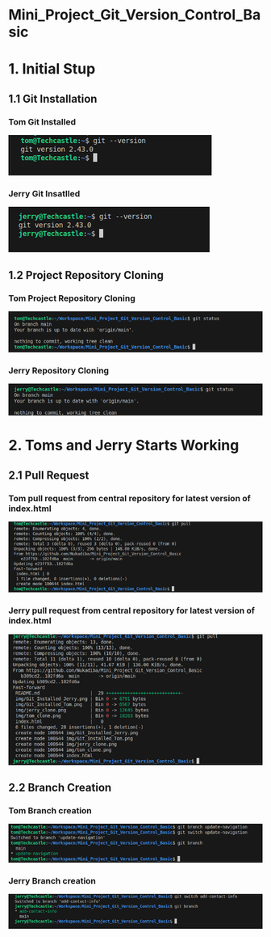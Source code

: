 # Mini_Project_Git_Version_Control_Basic


# 1. Initial Stup

## 1.1 Git Installation 

### Tom Git Installed

![](./img/Git_Installed_Tom.png)

### Jerry Git Insatlled 

![](./img/Git_Installed_Jerry.png)


## 1.2 Project Repository Cloning

### Tom Project Repository Cloning

![](./img/tom_clone.png)

### Jerry Repository Cloning

![](./img/jerry_clone.png)


# 2. Toms and Jerry Starts Working 

## 2.1 Pull Request 

### Tom pull request from central repository for latest version of index.html

![](./img/git_pull_index.png)

### Jerry pull request from central repository for latest version of index.html

![](./img/git_pul%20index%20jerry.png)

## 2.2 Branch Creation

### Tom Branch creation 

![](./img/git_brach_tom.png)

### Jerry Branch creation 

![](./img/jeryy-branch.png)